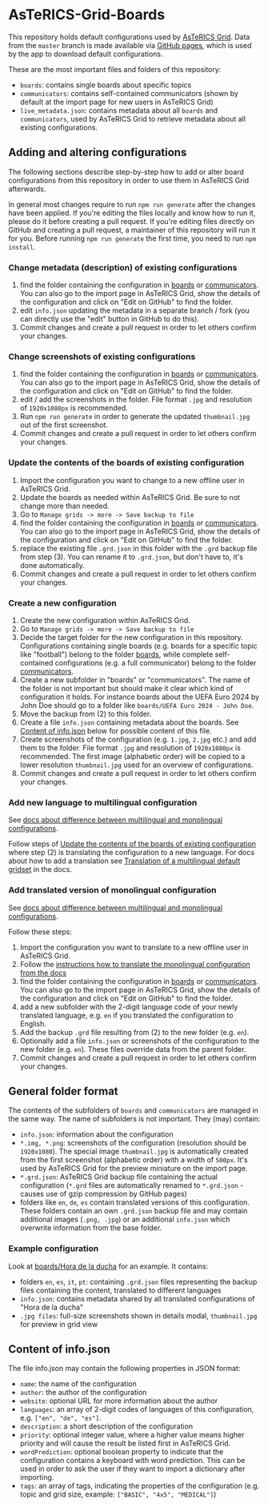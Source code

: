 # AsTeRICS-Grid-Boards
This repository holds default configurations used by [AsTeRICS Grid](https://github.com/asterics/AsTeRICS-Grid). Data from the `master` branch is made available via [GitHub pages](https://asterics.github.io/AsTeRICS-Grid-Boards/live_metadata.json), which is used by the app to download default configurations.

These are the most important files and folders of this repository:
* `boards`: contains single boards about specific topics
* `communicators`: contains self-contained communicators (shown by default at the import page for new users in AsTeRICS Grid)
* `live_metadata.json`: contains metadata about all `boards` and `communicators`, used by AsTeRICS Grid to retrieve metadata about all existing configurations.

## Adding and altering configurations
The following sections describe step-by-step how to add or alter board configurations from this repository in order to use them in AsTeRICS Grid afterwards.

In general most changes require to run `npm run generate` after the changes have been applied. If you're editing the files locally and know how to run it, please do it before creating a pull request. If you're editing files directly on GitHub and creating a pull request, a maintainer of this repository will run it for you. Before running `npm run generate` the first time, you need to run `npm install`.

### Change metadata (description) of existing configurations
1. find the folder containing the configuration in [boards](https://github.com/asterics/AsTeRICS-Grid-Boards/tree/main/boards) or [communicators](https://github.com/asterics/AsTeRICS-Grid-Boards/tree/main/communicators). You can also go to the import page in AsTeRICS Grid, show the details of the configuration and click on "Edit on GitHub" to find the folder.
2. edit `info.json` updating the metadata in a separate branch / fork (you can directly use the "edit" button in GitHub to do this).
3. Commit changes and create a pull request in order to let others confirm your changes.

### Change screenshots of existing configurations
1. find the folder containing the configuration in [boards](https://github.com/asterics/AsTeRICS-Grid-Boards/tree/main/boards) or [communicators](https://github.com/asterics/AsTeRICS-Grid-Boards/tree/main/communicators). You can also go to the import page in AsTeRICS Grid, show the details of the configuration and click on "Edit on GitHub" to find the folder.
2. edit / add the screenshots in the folder. File format `.jpg` and resolution of `1920x1080px` is recommended.
3. Run `npm run generate` in order to generate the updated `thumbnail.jpg` out of the first screenshot.
4. Commit changes and create a pull request in order to let others confirm your changes.

### Update the contents of the boards of existing configuration
1. Import the configuration you want to change to a new offline user in AsTeRICS Grid.
2. Update the boards as needed within AsTeRICS Grid. Be sure to not change more than needed.
3. Go to `Manage grids -> more -> Save backup to file`
4. find the folder containing the configuration in [boards](https://github.com/asterics/AsTeRICS-Grid-Boards/tree/main/boards) or [communicators](https://github.com/asterics/AsTeRICS-Grid-Boards/tree/main/communicators). You can also go to the import page in AsTeRICS Grid, show the details of the configuration and click on "Edit on GitHub" to find the folder.
5. replace the existing file `.grd.json` in this folder with the `.grd` backup file from step (3). You can rename it to `.grd.json`, but don't have to, it's done automatically.
6. Commit changes and create a pull request in order to let others confirm your changes.

### Create a new configuration
1. Create the new configuration within AsTeRICS Grid.
2. Go to `Manage grids -> more -> Save backup to file`
3. Decide the target folder for the new configuration in this repository. Configurations containing single boards (e.g. boards for a specific topic like "football") belong to the folder [boards](https://github.com/asterics/AsTeRICS-Grid-Boards/tree/main/boards), while complete self-contained configurations (e.g. a full communicator) belong to the folder [communicators](https://github.com/asterics/AsTeRICS-Grid-Boards/tree/main/communicators).
4. Create a new subfolder in "boards" or "communicators". The name of the folder is not important but should make it clear which kind of configuration it holds. For instance boards about the UEFA Euro 2024 by John Doe should go to a folder like `boards/UEFA Euro 2024 - John Doe`.
5. Move the backup from (2) to this folder.
6. Create a file `info.json` containing metadata about the boards. See [Content of info.json](#content-of-infojson) below for possible content of this file.
7. Create screenshots of the configuration (e.g. `1.jpg`, `2.jpg` etc.) and add them to the folder. File format `.jpg` and resolution of `1920x1080px` is recommended. The first image (alphabetic order) will be copied to a lower resolution `thumbnail.jpg` used for an overview of configurations.
8. Commit changes and create a pull request in order to let others confirm your changes.

### Add new language to multilingual configuration
See [docs about difference between multilingual and monolingual configurations](https://github.com/asterics/AsTeRICS-Grid/blob/master/docs/documentation_user/09_translation.md#translation-of-the-content).

Follow steps of [Update the contents of the boards of existing configuration](#update-the-contents-of-the-boards-of-existing-configuration) where step (2) is translating the configuration to a new language. For docs about how to add a translation see [Translation of a multilingual default gridset](https://github.com/asterics/AsTeRICS-Grid/blob/master/docs/documentation_user/09_translation.md#translation-of-a-multilingual-default-gridset) in the docs.

### Add translated version of monolingual configuration
See [docs about difference between multilingual and monolingual configurations](https://github.com/asterics/AsTeRICS-Grid/blob/master/docs/documentation_user/09_translation.md#translation-of-the-content).

Follow these steps:
1. Import the configuration you want to translate to a new offline user in AsTeRICS Grid.
2. Follow the [instructions how to translate the monolingual configuration from the docs](https://github.com/asterics/AsTeRICS-Grid/blob/master/docs/documentation_user/09_translation.md#creation-of-a-new-monolingual-default-gridset)
3. find the folder containing the configuration in [boards](https://github.com/asterics/AsTeRICS-Grid-Boards/tree/main/boards) or [communicators](https://github.com/asterics/AsTeRICS-Grid-Boards/tree/main/communicators). You can also go to the import page in AsTeRICS Grid, show the details of the configuration and click on "Edit on GitHub" to find the folder.
4. add a new subfolder with the 2-digit language code of your newly translated language, e.g. `en` if you translated the configuration to English.
5. Add the backup `.grd` file resulting from (2) to the new folder (e.g. `en`).
6. Optionally add a file `info.json` or screenshots of the configuration to the new folder (e.g. `en`). These files override data from the parent folder.
7. Commit changes and create a pull request in order to let others confirm your changes.

## General folder format
The contents of the subfolders of `boards` and `communicators` are managed in the same way. The name of subfolders is not important. They (may) contain:
* `info.json`: information about the configuration
* `*.img, *.png`: screenshots of the configuration (resolution should be `1920x1080`). The special image `thumbnail.jpg` is automatically created from the first screenshot (alphabetic order) with a width of `500px`. It's used by AsTeRICS Grid for the preview miniature on the import page.
* `*.grd.json`: AsTeRICS Grid backup file containing the actual configuration (`*.grd` files are automatically renamed to `*.grd.json` - causes use of gzip compression by GitHub pages)
* folders like `en`, `de`, `es` contain translated versions of this configuration. These folders contain an own `.grd.json` backup file and may contain additional images (`.png, .jpg`) or an additional `info.json` which overwrite information from the base folder.

### Example configuration
Look at [boards/Hora de la ducha](https://github.com/asterics/AsTeRICS-Grid-Boards/tree/main/boards/Hora%20de%20la%20ducha) for an example. It contains:
* folders `en`, `es`, `it`, `pt`: containing `.grd.json` files representing the backup files containing the content, translated to different languages
* `info.json`: contains metadata shared by all translated configurations of "Hora de la ducha"
* `.jpg files`: full-size screenshots shown in details modal, `thumbnail.jpg` for preview in grid view

## Content of info.json
The file info.json may contain the following properties in JSON format:
* `name`: the name of the configuration
* `author`: the author of the configuration
* `website`: optional URL for more information about the author
* `languages`: an array of 2-digit codes of languages of this configuration, e.g. `["en", "de", "es"]`.
* `description`: a short description of the configuration
* `priority`: optional integer value, where a higher value means higher priority and will cause the result be listed first in AsTeRICS Grid.
* `wordPrediction`: optional boolean property to indicate that the configuration contains a keyboard with word prediction. This can be used in order to ask the user if they want to import a dictionary after importing.
* `tags`: an array of tags, indicating the properties of the configuration (e.g. topic and grid size, example: `["BASIC", "4x5", "MEDICAL"]`)



